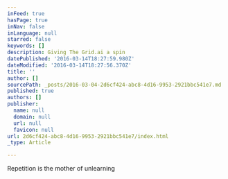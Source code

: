 ```yaml
---
inFeed: true
hasPage: true
inNav: false
inLanguage: null
starred: false
keywords: []
description: Giving The Grid.ai a spin
datePublished: '2016-03-14T18:27:59.980Z'
dateModified: '2016-03-14T18:27:56.370Z'
title: ''
author: []
sourcePath: _posts/2016-03-04-2d6cf424-abc8-4d16-9953-2921bbc541e7.md
published: true
authors: []
publisher:
  name: null
  domain: null
  url: null
  favicon: null
url: 2d6cf424-abc8-4d16-9953-2921bbc541e7/index.html
_type: Article

---
```

Repetition is the mother of unlearning